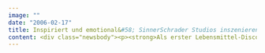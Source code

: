 ```yaml
---
image: ""
date: "2006-02-17"
title: Inspiriert und emotional&#58; SinnerSchrader Studios inszenieren Plus im Web
content: <div class="newsbody"><p><strong>Als erster Lebensmittel-Discounter setzt Plus im Web auf Inspiration und Emotion statt hartem Abverkauf. Der heute gestartete neue Online-Shop vermittelt ein starkes emotionales Erlebnis und inszeniert Plus als sympathische Lifestyle-Marke. Konzept und Design stammen von SinnerSchrader Studios, Hamburg.</strong></p><p>Zu den liebevoll gestalteten Details, die sofort ins Auge fallen, gehört der Warenkorb im Stile eines Supermarkt-Kassenbons. Er ist auf jeder Seite sichtbar und hält den Online-Kunden kontinuierlich über seinen Einkauf auf dem Laufenden.</p><p>Der gesamte Auftritt spielt mit den „Kleinen Preisen“, den Sympathieträgern der Marke Plus. Als Animation und mit einer Prise Selbstironie illustrieren sie heute die Botschaft zum Launch&#58; Die „Kleinen Preise“ haben ein neues Zuhause!</p><p>Plus verbindet mit dem Relaunch eine Stärkung des Online-Markenauftritts und vertriebliche Ambitionen gleichermaßen. Das wöchentlich wechselnde Aktionssortiment wird auf einer großzügigen Shopping-Bühne attraktiv und anspruchsvoll präsentiert.</p><p>Das neue Gestaltungskonzept erstreckt sich auch auf die gedruckten Handzettel, die jede Woche in Millionenauflage verteilt werden. Mit dem Relaunch des Online-Shops verschafft sich Plus gegenüber dem Wettbewerb einen großen Vorsprung. Als erster Discounter ging die Handelskette im Herbst 2001 mit einem eigenen Online-Shop an den Start.</p></div>
---
```

